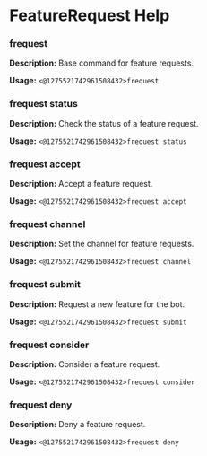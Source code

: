 # FeatureRequest Help

### frequest

**Description:** Base command for feature requests.

**Usage:** `<@1275521742961508432>frequest`

### frequest status

**Description:** Check the status of a feature request.

**Usage:** `<@1275521742961508432>frequest status`

### frequest accept

**Description:** Accept a feature request.

**Usage:** `<@1275521742961508432>frequest accept`

### frequest channel

**Description:** Set the channel for feature requests.

**Usage:** `<@1275521742961508432>frequest channel`

### frequest submit

**Description:** Request a new feature for the bot.

**Usage:** `<@1275521742961508432>frequest submit`

### frequest consider

**Description:** Consider a feature request.

**Usage:** `<@1275521742961508432>frequest consider`

### frequest deny

**Description:** Deny a feature request.

**Usage:** `<@1275521742961508432>frequest deny`

